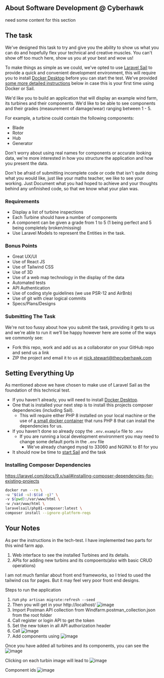 ## About Software Development @ Cyberhawk

need some content for this section

## The task
We've designed this task to try and give you the ability to show us what you can do and hopefully flex your technical and creative muscles. You can't show off too much here, show us you at your best and wow us!

To make things as simple as we could, we've opted to use [Laravel Sail](https://laravel.com/docs/8.x/sail) to provide a quick and convenient development environment, this will require you to install
[Docker Desktop](https://www.docker.com/products/docker-desktop) before you can start the test. We've provided [some more detailed instructions](#setting-everything-up) below in case this is your first time using Docker or Sail.

We'd like you to build an application that will display an example wind farm, its turbines and their components.
We'd like to be able to see components and their grades (measurement of damage/wear) ranging between 1 - 5.

For example, a turbine could contain the following components:
- Blade
- Rotor
- Hub
- Generator

Don't worry about using real names for components or accurate looking data, we're more interested in how you structure the application and how you present the data.

Don't be afraid of submitting incomplete code or code that isn't quite doing what you would like, just like your maths teacher, we like to see your working.
Just Document what you had hoped to achieve and your thoughts behind any unfinished code, so that we know what your plan was.

### Requirements
- Display a list of turbine inspections
- Each Turbine should have a number of components
- A component can be given a grade from 1 to 5 (1 being perfect and 5 being completely broken/missing)
- Use Laravel Models to represent the Entities in the task.

### Bonus Points
- Great UX/UI
- Use of React JS
- Use of Tailwind CSS
- Use of 3D
- Use of a web map technology in the display of the data
- Automated tests
- API Authentication
- Use of coding style guidelines (we use PSR-12 and AirBnb)
- Use of git with clear logical commits
- Specs/Plans/Designs

### Submitting The Task
We're not too fussy about how you submit the task, providing it gets to us and we're able to run it we'll be happy however here are some of the ways we commonly see:
- Fork this repo, work and add us as a collaborator on your GitHub repo and send us a link
- ZIP the project and email it to us at nick.stewart@thecyberhawk.com

## Setting Everything Up
As mentioned above we have chosen to make use of Laravel Sail as the foundation of this technical test.
- If you haven't already, you will need to install [Docker Desktop](https://www.docker.com/products/docker-desktop).
- One that is installed your next step is to install this projects composer dependencies (including Sail).
    - This will require either PHP 8 installed on your local machine or the use of [a small docker container](https://laravel.com/docs/8.x/sail#installing-composer-dependencies-for-existing-projects) that runs PHP 8 that can install the dependencies for us.
- If you haven't done so already copy the `.env.example` file to `.env`
    - If you are running a local development environment you may need to change some default ports in the `.env` file
        - We've already changed mysql to 33060 and NGINX to 81 for you
- It should now be time to [start Sail](https://laravel.com/docs/8.x/sail#starting-and-stopping-sail) and the task

### Installing Composer Dependencies
https://laravel.com/docs/9.x/sail#installing-composer-dependencies-for-existing-projects
```bash
docker run --rm \
-u "$(id -u):$(id -g)" \
-v $(pwd):/var/www/html \
-w /var/www/html \
laravelsail/php81-composer:latest \
composer install --ignore-platform-reqs
```

## Your Notes
As per the instructions in the tech-test. I have implemented two parts for this wind farm app. 
1. Web interface to see the installed Turbines and its details.
2. APIs for adding new turbins and its compoents(also with basic CRUD operations)

I am not much famliar about front end frameworks, so I tried to used the tailwind css for pages. But it may feel very poor front end designs.

Steps to run the application

1. run `php artisan migrate:refresh --seed`
2. Then you will get in your http://localhost/
![image](https://user-images.githubusercontent.com/59043868/226894167-77f2c3a4-333e-48de-b0fe-c607091e6541.png)
3. Import Postman API collection from Windfarm.postman_collection.json from the root folder
4. Call register or login API to get the token
5. Set the new token in all API authorization header
6. Call ![image](https://user-images.githubusercontent.com/59043868/226895047-0370a909-5172-417b-8282-805cc8e4110d.png)
7. Add components using ![image](https://user-images.githubusercontent.com/59043868/226895300-0264d3f1-691f-464c-ba5e-11c8465d31c3.png)

Once you have added all turbines and its components, you can see the 
![image](https://user-images.githubusercontent.com/59043868/226895948-0a60644e-b7e0-4486-9a30-109147ea2057.png)

Clicking on each turbin image will lead to
![image](https://user-images.githubusercontent.com/59043868/226896184-f0bd555d-dbbd-4198-8f1a-78dcd1a86db6.png)


Component ids
![image](https://user-images.githubusercontent.com/102517157/226898288-ec12bb40-8d07-4846-80a3-bfa36799f41d.png)

